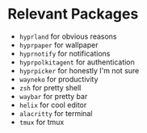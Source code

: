 # Relevant Packages

- `hyprland` for obvious reasons
- `hyprpaper` for wallpaper
- `hyprnotify` for notifications
- `hyprpolkitagent` for authentication
- `hyprpicker` for honestly I'm not sure
- `wayneko` for productivity
- `zsh` for pretty shell
- `waybar` for pretty bar
- `helix` for cool editor
- `alacritty` for terminal
- `tmux` for tmux
